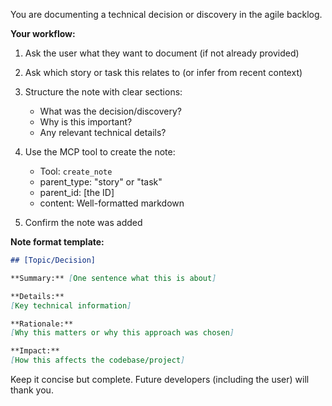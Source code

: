 You are documenting a technical decision or discovery in the agile backlog.

**Your workflow:**

1. Ask the user what they want to document (if not already provided)

2. Ask which story or task this relates to (or infer from recent context)

3. Structure the note with clear sections:
   - What was the decision/discovery?
   - Why is this important?
   - Any relevant technical details?

4. Use the MCP tool to create the note:
   - Tool: `create_note`
   - parent_type: "story" or "task"
   - parent_id: [the ID]
   - content: Well-formatted markdown

5. Confirm the note was added

**Note format template:**
```markdown
## [Topic/Decision]

**Summary:** [One sentence what this is about]

**Details:**
[Key technical information]

**Rationale:**
[Why this matters or why this approach was chosen]

**Impact:**
[How this affects the codebase/project]
```

Keep it concise but complete. Future developers (including the user) will thank you.
